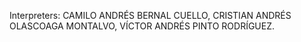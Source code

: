 Interpreters:
CAMILO ANDRÉS BERNAL CUELLO,
CRISTIAN ANDRÉS OLASCOAGA MONTALVO,
VÍCTOR ANDRÉS PINTO RODRÍGUEZ.

